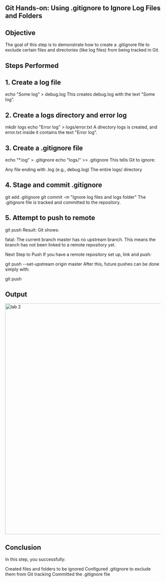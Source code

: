 ## Git Hands-on: Using .gitignore to Ignore Log Files and Folders
## Objective
The goal of this step is to demonstrate how to create a .gitignore file to exclude certain files and directories (like log files) from being tracked in Git.

## Steps Performed
## 1. Create a log file
echo "Some log" > debug.log
This creates debug.log with the text "Some log".

## 2. Create a logs directory and error log
mkdir logs
echo "Error log" > logs/error.txt
A directory logs is created, and error.txt inside it contains the text "Error log".

## 3. Create a .gitignore file
echo "*.log" > .gitignore
echo "logs/" >> .gitignore
This tells Git to ignore:

Any file ending with .log (e.g., debug.log)
The entire logs/ directory

## 4. Stage and commit .gitignore
git add .gitignore
git commit -m "Ignore log files and logs folder"
The .gitignore file is tracked and committed to the repository.

## 5. Attempt to push to remote
git push
Result: Git shows:

fatal: The current branch master has no upstream branch.
This means the branch has not been linked to a remote repository yet.

Next Step to Push
If you have a remote repository set up, link and push:

git push --set-upstream origin master
After this, future pushes can be done simply with:

git push
## Output

<img width="1237" height="745" alt="lab 2" src="https://github.com/user-attachments/assets/39b15262-a2a3-4f8e-b86d-f25e298bbb8a" />


## Conclusion
In this step, you successfully:

Created files and folders to be ignored
Configured .gitignore to exclude them from Git tracking
Committed the .gitignore file

